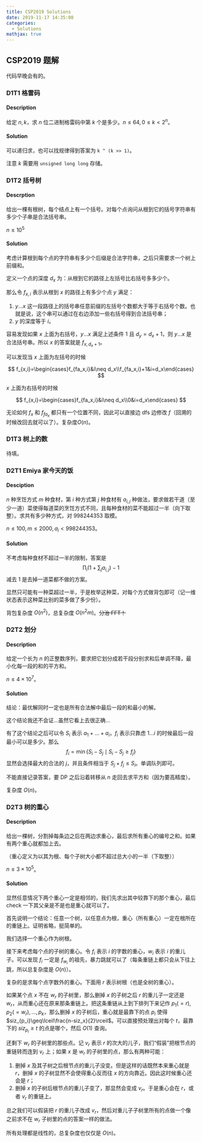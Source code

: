 ```yaml
---
title: CSP2019 Solutions
date: 2019-11-17 14:35:08
categories:
  - Solutions
mathjax: true
---
```


## CSP2019 题解

代码早晚会有的。

<!--more-->

### D1T1 格雷码

#### Description

给定 $n,k$，求 $n$ 位二进制格雷码中第 $k$ 个是多少。$n\leq64,0\leq k<2^n$。

#### Solution

可以递归求，也可以找规律得到答案为 `k ^ (k >> 1)`。

注意 $k$ 需要用 `unsigned long long` 存储。

### D1T2 括号树

#### Descrption

给出一棵有根树，每个结点上有一个括号。对每个点询问从根到它的括号字符串有多少个子串是合法括号串。

$n\leq10^5$

#### Solution

考虑计算根到每个点的字符串有多少个后缀是合法字符串，之后只需要求一个树上前缀和。

定义一个点的深度 $d_x$ 为：从根到它的路径上左括号比右括号多多少个。

那么令 $f_{x,i}$ 表示从根到 $x$ 的路径上有多少个点 $y$ 满足：

1. $y\dots x$ 这一段路径上的括号串任意前缀的左括号个数都大于等于右括号个数。也就是说，这个串可以通过在右边添加一些右括号得到合法括号串；
2. $y$ 的深度等于 $i$。

容易发现如果 $x$ 上面为右括号，$y\dots x$ 满足上述条件 1 且 $d_y=d_x+1$，则 $y\dots x$ 是合法括号串。所以 $x$ 的答案就是 $f_{x,d_x+1}$。

可以发现当 $x$ 上面为左括号的时候

$$
f_{x,i}=\begin{cases}f_{fa_x,i}&i\neq d_x\\f_{fa_x,i}+1&i=d_x\end{cases}
$$

$x$ 上面为右括号的时候

$$
f_{x,i}=\begin{cases}f_{fa_x,i}&i\neq d_x\\0&i=d_x\end{cases}
$$

无论如何 $f_{x}$ 和 $f_{fa_x}$ 都只有一个位置不同，因此可以直接边 dfs 边修改 $f$（回溯的时候改回去就可以了）。复杂度$O(n)$。

### D1T3 树上的数

待填。

### D2T1 Emiya 家今天的饭

#### Desciption

$n$ 种烹饪方式 $m$ 种食材，第 $i$ 种方式第 $j$ 种食材有 $a_{i,j}$ 种做法，要求做若干道（至少一道）菜使得每道菜的烹饪方式不同，且每种食材的菜不能超过一半（向下取整）。求共有多少种方式，对 998244353 取模。

$n\leq100,m\leq2000,a_i<998244353$。

#### Solution

不考虑每种食材不超过一半的限制，答案是
$$
\prod_{i}\left(1+\sum_ja_{i,j}\right)-1
$$
减去 1 是去掉一道菜都不做的方案。

显然只可能有一种菜超过一半，于是枚举这种菜，对每个方式做背包即可（记一维状态表示这种菜比别的菜多做了多少份）。

背包复杂度 $O(n^2)$，总复杂度 $O(n^2m)$。~~分治 FFT！~~

### D2T2 划分

#### Description

给定一个长为 $n$ 的正整数序列，要求把它划分成若干段分别求和后单调不降，最小化每一段的和的平方和。

$n\leq4\times10^7$。

#### Solution

结论：最优解同时一定也是所有合法解中最后一段的和最小的解。

这个结论我还不会证...虽然它看上去很正确...

有了这个结论之后可以令 $S_i$ 表示 $a_1+\dots+a_i$，$f_i$ 表示只靠虑 $1\dots i$ 的时候最后一段最小可以是多少。那么
$$
f_i=\min\{S_i-S_j\mid S_i-S_j\geq f_j\}
$$
显然会选择最大的合法的 $j$，并且条件相当于 $S_j+f_j\leq S_i$。单调队列即可。

不能直接记录答案，要 DP 之后沿着转移从 $n$ 走回去求平方和（因为要高精度）。

复杂度 $O(n)$。

### D2T3 树的重心

#### Description

给出一棵树，分割掉每条边之后在两边求重心，最后求所有重心的编号之和。如果有两个重心就都加上去。

（重心定义为以其为根、每个子树大小都不超过总大小的一半（下取整））

$n\leq3\times10^5$。

#### Solution

显然任意情况下两个重心一定是相邻的，我们先求出其中较靠下的那个重心，最后 check 一下其父亲是不是也是重心就可以了。

首先说明一个结论：任意一个树，以任意点为根，重心（所有重心）一定在根所在的重链上。证明省略，挺简单的。

我们选择一个重心作为树根。

接下来考虑每个点的子树的重心。令 $f_i$ 表示 $i$ 的字数的重心，$w_i$ 表示 $i$ 的重儿子。可以发现 $f_i$ 一定是 $f_{w_i}$ 的祖先，暴力跳就可以了（每条重链上都只会从下往上跳，所以总复杂度是 $O(n)$）。

复杂的是求每个点字数外的重心。下面用 $r$ 表示树根（也是全树的重心）。

如果某个点 $x$ 不在 $w_r$ 的子树里，那么删掉 $x$ 的子树之后 $r$ 的重儿子一定还是 $w_r$，从而重心还在原来那条重链上。把这条重链从上到下排列下来记作 $p_1(=r),p_2(=w_r),\dots,p_k$，那么删掉 $x$ 的子树后，重心就是最靠下的点 $p_i$ 使得 $siz_{p_i}\geq\lceil\frac{n-siz_x}{2}\rceil$。可以直接预处理出对每个 $t$，最靠下的 $siz_{p_i}\geq t$ 的点是哪个，然后 $O(1)$ 查询。

还剩下 $w_r$ 的子树里的那些点。记 $v_r$ 表示 $r$ 的次大的儿子，我们“假装”把根节点的重链转而连到 $v_r$ 上；如果 $x$ 是 $w_r$ 的子树里的点，那么有两种可能：

1. 删掉 $x$ 及其子树之后根节点的重儿子没变。但是这样的话既然本来重心就是 $r$，删掉 $x$ 的子树显然不会使得重心反而往 $x$ 的方向靠近。因此这时候重心还会是 $r$；
2. 删掉 $x$ 的子树后根节点的重儿子变了，那显然会变成 $v_r$。于是重心会在 $r$，或者 $v_r$ 的重链上。

总之我们可以假装把 $r$ 的重儿子改成 $v_r$，然后对重儿子子树里所有的点做一个像之前求不在 $w_r$ 子树里的点的答案一样的做法。

所有处理都是线性的，总复杂度也仅仅是 $O(n)$。
